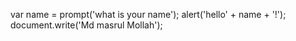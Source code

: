 var name = prompt('what is your name');
alert('hello' + name + '!');
document.write('Md masrul Mollah');
